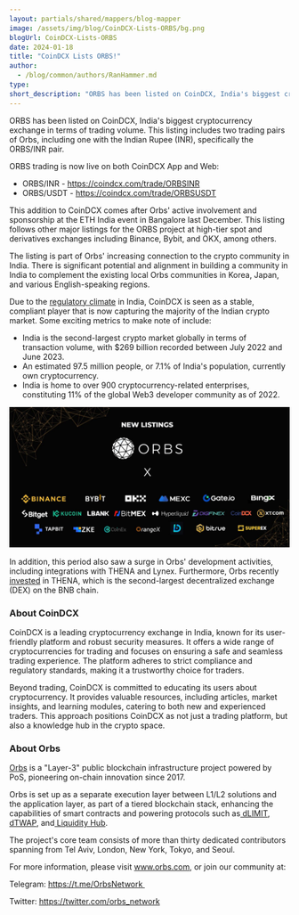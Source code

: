 ```yaml
---
layout: partials/shared/mappers/blog-mapper
image: /assets/img/blog/CoinDCX-Lists-ORBS/bg.png
blogUrl: CoinDCX-Lists-ORBS
date: 2024-01-18
title: "CoinDCX Lists ORBS!"
author:
  - /blog/common/authors/RanHammer.md
type:
short_description: "ORBS has been listed on CoinDCX, India's biggest cryptocurrency exchange in terms of trading volume. This listing includes two trading pairs of Orbs, including one with the Indian Rupee (INR), specifically the ORBS/INR pair."
---
```


ORBS has been listed on CoinDCX, India's biggest cryptocurrency exchange in terms of trading volume. This listing includes two trading pairs of Orbs, including one with the Indian Rupee (INR), specifically the ORBS/INR pair.

ORBS trading is now live on both CoinDCX App and Web:

- ORBS/INR - https://coindcx.com/trade/ORBSINR
- ORBS/USDT - https://coindcx.com/trade/ORBSUSDT

This addition to CoinDCX comes after Orbs' active involvement and sponsorship at the ETH India event in Bangalore last December. This listing follows other major listings for the ORBS project at high-tier spot and derivatives exchanges including Binance, Bybit, and OKX, among others.

The listing is part of Orbs' increasing connection to the crypto community in India.  There is significant potential and alignment in building a community in India to complement the existing local Orbs communities in Korea, Japan, and various English-speaking regions. 

Due to the [regulatory climate](https://www.coindesk.com/policy/2023/12/28/india-issues-compliance-show-cause-notices-to-9-offshore-exchanges-including-binance-and-kucoin/) in India, CoinDCX is seen as a stable, compliant player that is now capturing the majority of the Indian crypto market. Some exciting metrics to make note of include: 

- India is the second-largest crypto market globally in terms of transaction volume, with $269 billion recorded between July 2022 and June 2023.
- An estimated 97.5 million people, or 7.1% of India's population, currently own cryptocurrency​.
- India is home to over 900 cryptocurrency-related enterprises, constituting 11% of the global Web3 developer community as of 2022.

![listings](/assets/img/blog/CoinDCX-Lists-ORBS/image1.jpg)


In addition, this period also saw a surge in Orbs' development activities, including integrations with THENA and Lynex. Furthermore, Orbs recently [invested](https://decrypt.co/209078/orbs-invests-600k-in-bnb-chain-liquidity-layer-thena) in THENA, which is the second-largest decentralized exchange (DEX) on the BNB chain.


<div class='line-separator'> </div>

### About CoinDCX

CoinDCX is a leading cryptocurrency exchange in India, known for its user-friendly platform and robust security measures. It offers a wide range of cryptocurrencies for trading and focuses on ensuring a safe and seamless trading experience. The platform adheres to strict compliance and regulatory standards, making it a trustworthy choice for traders. 

Beyond trading, CoinDCX is committed to educating its users about cryptocurrency. It provides valuable resources, including articles, market insights, and learning modules, catering to both new and experienced traders. This approach positions CoinDCX as not just a trading platform, but also a knowledge hub in the crypto space. 


<div class='line-separator'> </div>

### About Orbs

[Orbs](https://www.orbs.com/) is a "Layer-3" public blockchain infrastructure project powered by PoS, pioneering on-chain innovation since 2017.

Orbs is set up as a separate execution layer between L1/L2 solutions and the application layer, as part of a tiered blockchain stack, enhancing the capabilities of smart contracts and powering protocols such as[  dLIMIT](https://www.orbs.com/dlimit/),[  dTWAP](https://www.orbs.com/dtwap/), and[  Liquidity Hub](https://www.orbs.com/liquidity-hub/).

The project's core team consists of more than thirty dedicated contributors spanning from Tel Aviv, London, New York, Tokyo, and Seoul.

For more information, please visit www.orbs.com, or join our community at: 

Telegram: https://t.me/OrbsNetwork 

Twitter: https://twitter.com/orbs_network
